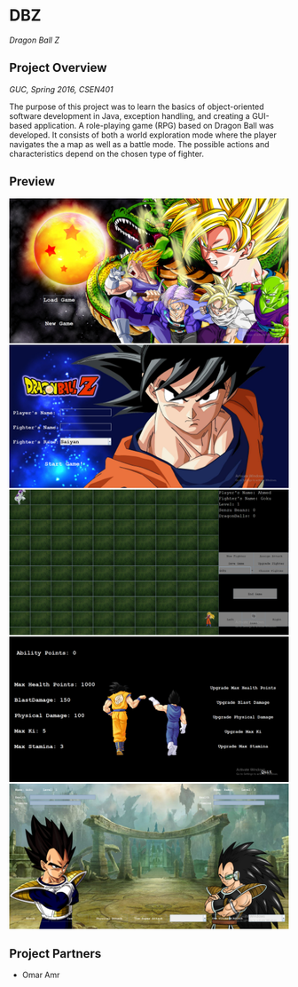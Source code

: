# DBZ
*Dragon Ball Z*

## Project Overview
*GUC, Spring 2016, CSEN401*

The purpose of this project was to learn the basics of object-oriented software development in Java, exception handling, and creating a GUI-based application. A role-playing game (RPG) based on Dragon Ball was developed. It consists of both a world exploration mode where the player navigates the a map as well as a battle mode. The possible actions and characteristics depend on the chosen type of fighter.

## Preview

![Start](https://github.com/ahmedhamdi96/DBZ/blob/master/preview/start.png)
![Game](https://github.com/ahmedhamdi96/DBZ/blob/master/preview/game.png)
![Map](https://github.com/ahmedhamdi96/DBZ/blob/master/preview/map.png)
![Upgrade](https://github.com/ahmedhamdi96/DBZ/blob/master/preview/upgrade.png)
![Battle](https://github.com/ahmedhamdi96/DBZ/blob/master/preview/battle.png)

## Project Partners

* Omar Amr

